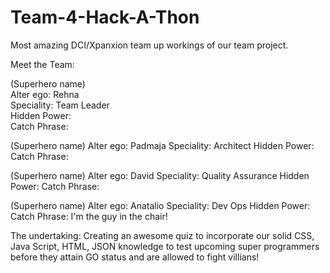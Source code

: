 # Team-4-Hack-A-Thon
Most amazing DCI/Xpanxion team up workings of our team project.


Meet the Team:

(Superhero name)            
Alter ego: Rehna            
Speciality: Team Leader    
Hidden Power:               
Catch Phrase:               


(Superhero name)
Alter ego: Padmaja
Speciality: Architect
Hidden Power: 
Catch Phrase:


(Superhero name)
Alter ego: David
Speciality: Quality Assurance
Hidden Power:
Catch Phrase:


(Superhero name)
Alter ego: Anatalio
Speciality: Dev Ops
Hidden Power: 
Catch Phrase: I'm the guy in the chair!

The undertaking: Creating an awesome quiz to incorporate our solid CSS, Java Script, HTML, JSON knowledge to test upcoming super programmers before they attain GO status and are allowed to fight villians!
